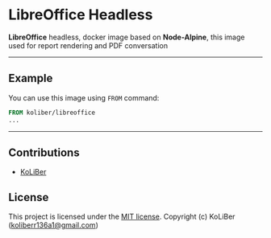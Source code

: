 # LibreOffice Headless

**LibreOffice** headless, docker image based on **Node-Alpine**, this image used for report rendering and PDF conversation

---

## Example

You can use this image using `FROM` command:

```dockerfile
FROM koliber/libreoffice
...
```

---

## Contributions

-   [KoLiBer](https://www.linkedin.com/in/mohammad-hosein-nemati-665b1813b/)

## License

This project is licensed under the [MIT license](LICENSE.md).
Copyright (c) KoLiBer (koliberr136a1@gmail.com)
